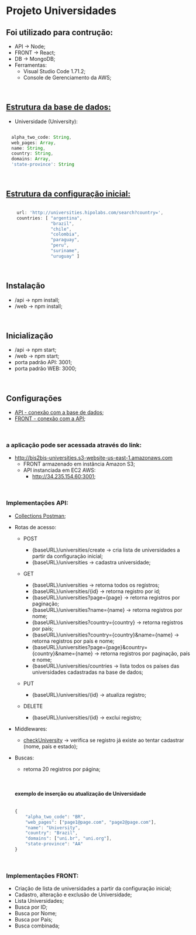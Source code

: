 # Projeto Universidades

## Foi utilizado para contrução:
- API -> Node;
- FRONT -> React;
- DB -> MongoDB;
- Ferramentas:
    - Visual Studio Code 1.71.2;
    - Console de Gerenciamento da AWS;

&nbsp;

## [Estrutura da base de dados:](https://github.com/rtof83/bis2bis-universities/blob/main/api/models/University.js)
- Universidade (University):

```javascript

  alpha_two_code: String,
  web_pages: Array,
  name: String,
  country: String,
  domains: Array,
  'state-province': String

```

&nbsp;

## [Estrutura da configuração inicial:](https://github.com/rtof83/bis2bis-universities/blob/main/api/models/Create.js)

```javascript

    url: 'http://universities.hipolabs.com/search?country=',
    countries: [ "argentina",
                 "brazil",
                 "chile",
                 "colombia",
                 "paraguay",
                 "peru",
                 "suriname",
                 "uruguay" ]
```

&nbsp;

## Instalação
- /api -> npm install;
- /web -> npm install;

&nbsp;

## Inicialização
- /api -> npm start;
- /web -> npm start;
- porta padrão API: 3001;
- porta padrão WEB: 3000;

&nbsp;

## Configurações
- [API - conexão com a base de dados](https://github.com/rtof83/bis2bis-universities/blob/main/api/database/conn.js);
- [FRONT - conexão com a API](https://github.com/rtof83/bis2bis-universities/blob/main/web/src/api.js);

&nbsp;

### a aplicação pode ser acessada através do link:
- http://bis2bis-universities.s3-website-us-east-1.amazonaws.com
    - FRONT armazenado em instância Amazon S3;
    - API instanciada em EC2 AWS:
        - http://34.235.154.60:3001;

&nbsp;

### Implementações API:
- [Collections Postman](https://github.com/rtof83/bis2bis-universities/blob/main/samples/universities.postman_collection.json);

- Rotas de acesso:
    - POST
        - {baseURL}/universities/create -> cria lista de universidades a partir da configuração inicial;
        - {baseURL}/universities -> cadastra universidade;

    - GET
        - {baseURL}/universities -> retorna todos os registros;
        - {baseURL}/universities/{id} -> retorna registro por id;
        - {baseURL}/universities?page={page} -> retorna registros por paginação;
        - {baseURL}/universities?name={name} -> retorna registros por nome;
        - {baseURL}/universities?country={country} -> retorna registros por país;
        - {baseURL}/universities?country={country}&name={name} -> retorna registros por país e nome;
        - {baseURL}/universities?page={page}&country={country}&name={name} -> retorna registros por paginação, país e nome;
        - {baseURL}/universities/countries -> lista todos os países das universidades cadastradas na base de dados;

    - PUT
        - {baseURL}/universities/{id} -> atualiza registro;

    - DELETE
        - {baseURL}/universities/{id} -> exclui registro;

- Middlewares:
    - [checkUniversity](https://github.com/rtof83/bis2bis-universities/blob/main/api/middlewares/checkUniversity.js) -> verifica se registro já existe ao tentar cadastrar (nome, país e estado);

- Buscas:
    - retorna 20 registros por página;

    &nbsp;

    #### exemplo de inserção ou atualização de Universidade

    ```javascript

    {
        "alpha_two_code": "BR",
        "web_pages": ["page1@page.com", "page2@page.com"],
        "name": "University",
        "country": "Brazil",
        "domains": ["uni.br", "uni.org"],
        "state-province": "AA"
    }
    ```

&nbsp;

### Implementações FRONT:
- Criação de lista de universidades a partir da configuração inicial;
- Cadastro, alteração e exclusão de Universidade;
- Lista Universidades;
- Busca por ID;
- Busca por Nome;
- Busca por País;
- Busca combinada;
